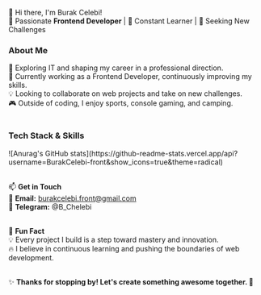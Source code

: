 👋 Hi there, I'm Burak Celebi!<br>
🚀 Passionate <strong>Frontend Developer</strong> | 🌱 Constant Learner | 🎯 Seeking New Challenges<br>

<h3>About Me</h3>
👀 Exploring IT and shaping my career in a professional direction.<br>
🌱 Currently working as a Frontend Developer, continuously improving my skills.<br>
💡 Looking to collaborate on web projects and take on new challenges.<br>
🎮 Outside of coding, I enjoy sports, console gaming, and camping.<br><br>


<h3>Tech Stack & Skills</h3>
![Anurag's GitHub stats](https://github-readme-stats.vercel.app/api?username=BurakCelebi-front&show_icons=true&theme=radical) <br><br>


📫 <strong>Get in Touch </strong> <br>
📩 <strong>Email:</strong> burakcelebi.front@gmail.com <br>
💬 <strong>Telegram:</strong> @B_Chelebi<br><br>


📌 <strong>Fun Fact</strong><br>
💡 Every project I build is a step toward mastery and innovation.<br>
🔥 I believe in continuous learning and pushing the boundaries of web development.<br><br>


✨ <strong>Thanks for stopping by! Let's create something awesome together. </strong> 🚀


